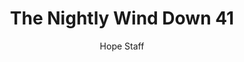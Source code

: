 ---
image: /assets/img/nwd/41_nwd_psalm_34_4_niv.png
title: The Nightly Wind Down 41
number: 41
categories:
  - The Nightly Wind Down
author: Hope Staff
notes: The Nightly Wind Down 41
embed: >-
  EMBED_GOES_HERE
transcript: >-
  SOME LINES OF TEXT START HERE
---